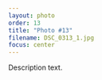 ```yaml
---
layout: photo
order: 13
title: "Photo #13"
filename: DSC_0313_1.jpg
focus: center
---
```


Description text.